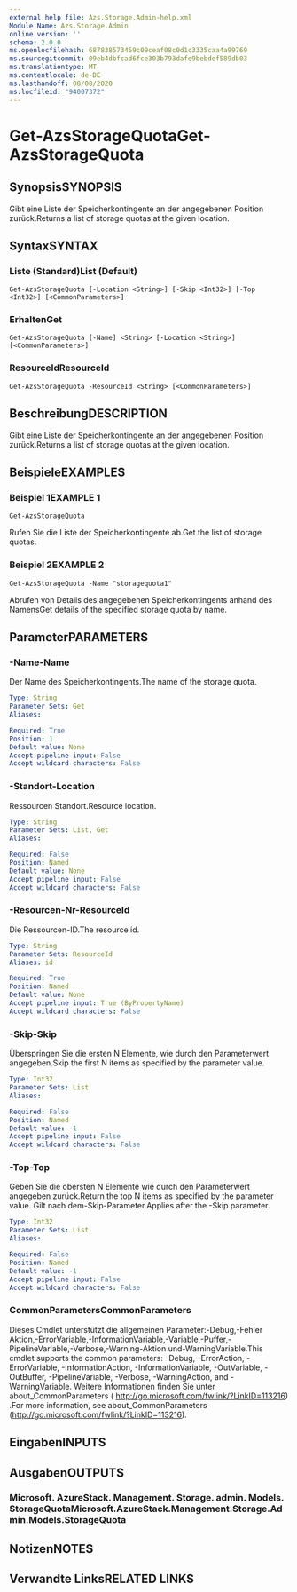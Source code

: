 ```yaml
---
external help file: Azs.Storage.Admin-help.xml
Module Name: Azs.Storage.Admin
online version: ''
schema: 2.0.0
ms.openlocfilehash: 687838573459c09ceaf08c0d1c3335caa4a99769
ms.sourcegitcommit: 09eb4dbfcad6fce303b793dafe9bebdef589db03
ms.translationtype: MT
ms.contentlocale: de-DE
ms.lasthandoff: 08/08/2020
ms.locfileid: "94007372"
---
```

# <span data-ttu-id="89b5b-101">Get-AzsStorageQuota</span><span class="sxs-lookup"><span data-stu-id="89b5b-101">Get-AzsStorageQuota</span></span>

## <span data-ttu-id="89b5b-102">Synopsis</span><span class="sxs-lookup"><span data-stu-id="89b5b-102">SYNOPSIS</span></span>
<span data-ttu-id="89b5b-103">Gibt eine Liste der Speicherkontingente an der angegebenen Position zurück.</span><span class="sxs-lookup"><span data-stu-id="89b5b-103">Returns a list of storage quotas at the given location.</span></span>

## <span data-ttu-id="89b5b-104">Syntax</span><span class="sxs-lookup"><span data-stu-id="89b5b-104">SYNTAX</span></span>

### <span data-ttu-id="89b5b-105">Liste (Standard)</span><span class="sxs-lookup"><span data-stu-id="89b5b-105">List (Default)</span></span>
```
Get-AzsStorageQuota [-Location <String>] [-Skip <Int32>] [-Top <Int32>] [<CommonParameters>]
```

### <span data-ttu-id="89b5b-106">Erhalten</span><span class="sxs-lookup"><span data-stu-id="89b5b-106">Get</span></span>
```
Get-AzsStorageQuota [-Name] <String> [-Location <String>] [<CommonParameters>]
```

### <span data-ttu-id="89b5b-107">ResourceId</span><span class="sxs-lookup"><span data-stu-id="89b5b-107">ResourceId</span></span>
```
Get-AzsStorageQuota -ResourceId <String> [<CommonParameters>]
```

## <span data-ttu-id="89b5b-108">Beschreibung</span><span class="sxs-lookup"><span data-stu-id="89b5b-108">DESCRIPTION</span></span>
<span data-ttu-id="89b5b-109">Gibt eine Liste der Speicherkontingente an der angegebenen Position zurück.</span><span class="sxs-lookup"><span data-stu-id="89b5b-109">Returns a list of storage quotas at the given location.</span></span>

## <span data-ttu-id="89b5b-110">Beispiele</span><span class="sxs-lookup"><span data-stu-id="89b5b-110">EXAMPLES</span></span>

### <span data-ttu-id="89b5b-111">Beispiel 1</span><span class="sxs-lookup"><span data-stu-id="89b5b-111">EXAMPLE 1</span></span>
```
Get-AzsStorageQuota
```

<span data-ttu-id="89b5b-112">Rufen Sie die Liste der Speicherkontingente ab.</span><span class="sxs-lookup"><span data-stu-id="89b5b-112">Get the list of storage quotas.</span></span>

### <span data-ttu-id="89b5b-113">Beispiel 2</span><span class="sxs-lookup"><span data-stu-id="89b5b-113">EXAMPLE 2</span></span>
```
Get-AzsStorageQuota -Name "storagequota1"
```

<span data-ttu-id="89b5b-114">Abrufen von Details des angegebenen Speicherkontingents anhand des Namens</span><span class="sxs-lookup"><span data-stu-id="89b5b-114">Get details of the specified storage quota by name.</span></span>

## <span data-ttu-id="89b5b-115">Parameter</span><span class="sxs-lookup"><span data-stu-id="89b5b-115">PARAMETERS</span></span>

### <span data-ttu-id="89b5b-116">-Name</span><span class="sxs-lookup"><span data-stu-id="89b5b-116">-Name</span></span>
<span data-ttu-id="89b5b-117">Der Name des Speicherkontingents.</span><span class="sxs-lookup"><span data-stu-id="89b5b-117">The name of the storage quota.</span></span>

```yaml
Type: String
Parameter Sets: Get
Aliases:

Required: True
Position: 1
Default value: None
Accept pipeline input: False
Accept wildcard characters: False
```

### <span data-ttu-id="89b5b-118">-Standort</span><span class="sxs-lookup"><span data-stu-id="89b5b-118">-Location</span></span>
<span data-ttu-id="89b5b-119">Ressourcen Standort.</span><span class="sxs-lookup"><span data-stu-id="89b5b-119">Resource location.</span></span>

```yaml
Type: String
Parameter Sets: List, Get
Aliases:

Required: False
Position: Named
Default value: None
Accept pipeline input: False
Accept wildcard characters: False
```

### <span data-ttu-id="89b5b-120">-Resourcen-Nr</span><span class="sxs-lookup"><span data-stu-id="89b5b-120">-ResourceId</span></span>
<span data-ttu-id="89b5b-121">Die Ressourcen-ID.</span><span class="sxs-lookup"><span data-stu-id="89b5b-121">The resource id.</span></span>

```yaml
Type: String
Parameter Sets: ResourceId
Aliases: id

Required: True
Position: Named
Default value: None
Accept pipeline input: True (ByPropertyName)
Accept wildcard characters: False
```

### <span data-ttu-id="89b5b-122">-Skip</span><span class="sxs-lookup"><span data-stu-id="89b5b-122">-Skip</span></span>
<span data-ttu-id="89b5b-123">Überspringen Sie die ersten N Elemente, wie durch den Parameterwert angegeben.</span><span class="sxs-lookup"><span data-stu-id="89b5b-123">Skip the first N items as specified by the parameter value.</span></span>

```yaml
Type: Int32
Parameter Sets: List
Aliases:

Required: False
Position: Named
Default value: -1
Accept pipeline input: False
Accept wildcard characters: False
```

### <span data-ttu-id="89b5b-124">-Top</span><span class="sxs-lookup"><span data-stu-id="89b5b-124">-Top</span></span>
<span data-ttu-id="89b5b-125">Geben Sie die obersten N Elemente wie durch den Parameterwert angegeben zurück.</span><span class="sxs-lookup"><span data-stu-id="89b5b-125">Return the top N items as specified by the parameter value.</span></span>
<span data-ttu-id="89b5b-126">Gilt nach dem-Skip-Parameter.</span><span class="sxs-lookup"><span data-stu-id="89b5b-126">Applies after the -Skip parameter.</span></span>

```yaml
Type: Int32
Parameter Sets: List
Aliases:

Required: False
Position: Named
Default value: -1
Accept pipeline input: False
Accept wildcard characters: False
```

### <span data-ttu-id="89b5b-127">CommonParameters</span><span class="sxs-lookup"><span data-stu-id="89b5b-127">CommonParameters</span></span>
<span data-ttu-id="89b5b-128">Dieses Cmdlet unterstützt die allgemeinen Parameter:-Debug,-Fehler Aktion,-ErrorVariable,-InformationVariable,-Variable,-Puffer,-PipelineVariable,-Verbose,-Warning-Aktion und-WarningVariable.</span><span class="sxs-lookup"><span data-stu-id="89b5b-128">This cmdlet supports the common parameters: -Debug, -ErrorAction, -ErrorVariable, -InformationAction, -InformationVariable, -OutVariable, -OutBuffer, -PipelineVariable, -Verbose, -WarningAction, and -WarningVariable.</span></span> <span data-ttu-id="89b5b-129">Weitere Informationen finden Sie unter about_CommonParameters ( http://go.microsoft.com/fwlink/?LinkID=113216) .</span><span class="sxs-lookup"><span data-stu-id="89b5b-129">For more information, see about_CommonParameters (http://go.microsoft.com/fwlink/?LinkID=113216).</span></span>

## <span data-ttu-id="89b5b-130">Eingaben</span><span class="sxs-lookup"><span data-stu-id="89b5b-130">INPUTS</span></span>

## <span data-ttu-id="89b5b-131">Ausgaben</span><span class="sxs-lookup"><span data-stu-id="89b5b-131">OUTPUTS</span></span>

### <span data-ttu-id="89b5b-132">Microsoft. AzureStack. Management. Storage. admin. Models. StorageQuota</span><span class="sxs-lookup"><span data-stu-id="89b5b-132">Microsoft.AzureStack.Management.Storage.Admin.Models.StorageQuota</span></span>

## <span data-ttu-id="89b5b-133">Notizen</span><span class="sxs-lookup"><span data-stu-id="89b5b-133">NOTES</span></span>

## <span data-ttu-id="89b5b-134">Verwandte Links</span><span class="sxs-lookup"><span data-stu-id="89b5b-134">RELATED LINKS</span></span>
